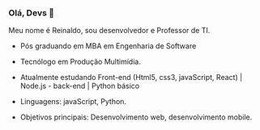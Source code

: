 ### Olá, Devs 👋

<!--
**reinaldo-pintado/reinaldo-pintado** is a ✨ _special_ ✨ repository because its `README.md` (this file) appears on your GitHub profile.

Here are some ideas to get you started:

- 🔭 I’m currently working on ...
- 🌱 I’m currently learning ...
- 👯 I’m looking to collaborate on ...
- 🤔 I’m looking for help with ...
- 💬 Ask me about ...
- 📫 How to reach me: ...
- 😄 Pronouns: ...
- ⚡ Fun fact: ...
-->

Meu nome é Reinaldo, sou desenvolvedor e Professor de TI.

- Pós graduando em MBA em Engenharia de Software
- Tecnólogo em Produção Multimídia.
- Atualmente estudando Front-end (Html5, css3, javaScript, React) | Node.js - back-end | Python básico

- Linguagens: javaScript, Python.
- Objetivos principais: Desenvolvimento web, desenvolvimento mobile.
